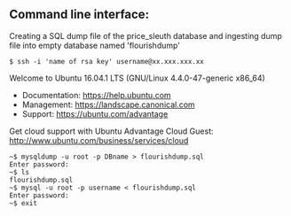 ## Command line interface:
Creating a SQL dump file of the price_sleuth database and ingesting dump file into empty database named 'flourishdump'
```
$ ssh -i 'name of rsa key' username@xx.xxx.xxx.xx
```
Welcome to Ubuntu 16.04.1 LTS (GNU/Linux 4.4.0-47-generic x86_64)

 * Documentation:  https://help.ubuntu.com
 * Management:     https://landscape.canonical.com
 * Support:        https://ubuntu.com/advantage

  Get cloud support with Ubuntu Advantage Cloud Guest:
    http://www.ubuntu.com/business/services/cloud

```
~$ mysqldump -u root -p DBname > flourishdump.sql
Enter password: 
~$ ls
flourishdump.sql
~$ mysql -u root -p username < flourishdump.sql
Enter password: 
~$ exit
```
